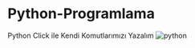 # Python-Programlama
Python Click ile Kendi Komutlarımızı Yazalım
![python](https://user-images.githubusercontent.com/77650437/181124854-7eb0d194-a361-4c97-9ac5-6b0fb273d51e.jpg)

